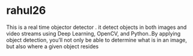 # rahul26
This is a real time objector detector . it detect objects in both images and video streams using Deep Learning, OpenCV, and Python..By applying object detection, you’ll not only be able to determine what is in an image, but also where a given object resides
